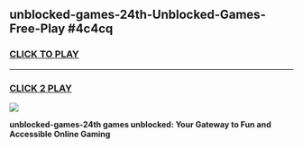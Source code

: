 
## unblocked-games-24th-Unblocked-Games-Free-Play #4c4cq
<h3>
<a href="https://us.freeplayer.one?title=unblocked-games-24th&ref=9M">CLICK TO PLAY</a></h3>
<hr>

<h3>
<a href="https://us.freeplayer.one?title=unblocked-games-24th&ref=9M">CLICK 2 PLAY</a>
  
</h3>

<a href="https://us.freeplayer.one?title=unblocked-games-24th&ref=9M"><img src="https://clearcache.store/games.png"></a>


**unblocked-games-24th games unblocked: Your Gateway to Fun and Accessible Online Gaming**
